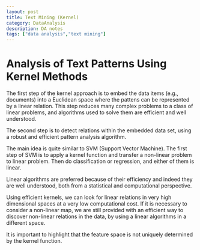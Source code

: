 ```yaml
---
layout: post
title: Text Mining (Kernel)
category: DataAnalysis
description: DA notes
tags: ["data analysis","text mining"]
---
```


# Analysis of Text Patterns Using Kernel Methods

The first step of the kernel approach is to embed the data items (e.g., documents) into a Euclidean space where the pattens can be represented by a linear relation.
This step reduces many complex problems to a class of linear problems, and algorithms used to solve them are efficient and well understood.

The second step is to detect relations within the embedded data set, using a robust and efficient pattern analysis algorithm.

The main idea is quite similar to SVM (Support Vector Machine).
The first step of SVM is to apply a kernel function and transfer a non-linear problem to linear problem.
Then do classification or regression, and either of them is linear.

Linear algorithms are preferred because of their efficiency and indeed they are well understood, both from a statistical and computational perspective.

Using efficient kernels, we can look for linear relations in very high dimensional spaces at a very low computational cost.
If it is necessary to consider a non-linear map, we are still provided with an efficient way to discover non-linear relations in the data, by using a linear algorithms in a different space.

It is important to highlight that the feature space is not uniquely determined by the kernel function.




